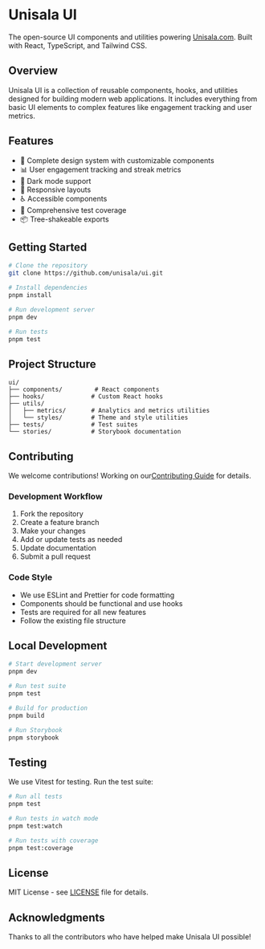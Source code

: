 # Unisala UI

The open-source UI components and utilities powering [Unisala.com](https://unisala.com). Built with React, TypeScript, and Tailwind CSS.

## Overview

Unisala UI is a collection of reusable components, hooks, and utilities designed for building modern web applications. It includes everything from basic UI elements to complex features like engagement tracking and user metrics.

## Features

- 🎨 Complete design system with customizable components
- 📊 User engagement tracking and streak metrics
- 🌙 Dark mode support
- 📱 Responsive layouts
- ♿️ Accessible components
- 🧪 Comprehensive test coverage
- 📦 Tree-shakeable exports

## Getting Started

```bash
# Clone the repository
git clone https://github.com/unisala/ui.git

# Install dependencies
pnpm install

# Run development server
pnpm dev

# Run tests
pnpm test
```

## Project Structure

```
ui/
├── components/         # React components
├── hooks/             # Custom React hooks
├── utils/
│   ├── metrics/       # Analytics and metrics utilities
│   └── styles/        # Theme and style utilities
├── tests/             # Test suites
└── stories/           # Storybook documentation
```






## Contributing

We welcome contributions!
Working on our[Contributing Guide](CONTRIBUTING.md) for details.

### Development Workflow

1. Fork the repository
2. Create a feature branch
3. Make your changes
4. Add or update tests as needed
5. Update documentation
6. Submit a pull request

### Code Style

- We use ESLint and Prettier for code formatting
- Components should be functional and use hooks
- Tests are required for all new features
- Follow the existing file structure

## Local Development

```bash
# Start development server
pnpm dev

# Run test suite
pnpm test

# Build for production
pnpm build

# Run Storybook
pnpm storybook
```

## Testing

We use Vitest for testing. Run the test suite:

```bash
# Run all tests
pnpm test

# Run tests in watch mode
pnpm test:watch

# Run tests with coverage
pnpm test:coverage
```

## License

MIT License - see [LICENSE](LICENSE) file for details.

## Acknowledgments

Thanks to all the contributors who have helped make Unisala UI possible!